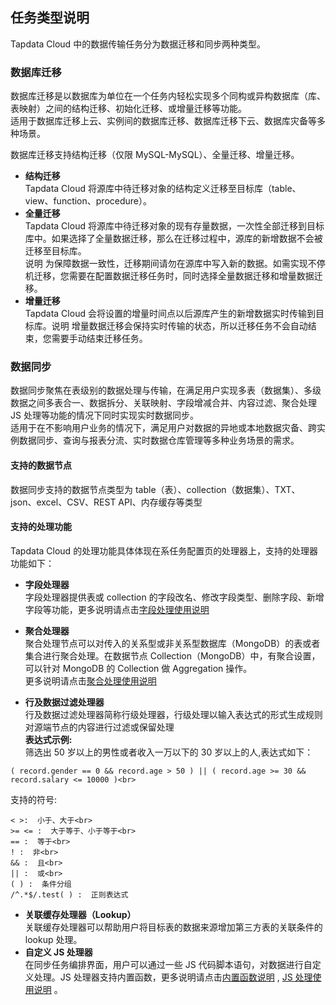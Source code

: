 ## **任务类型说明**

Tapdata Cloud 中的数据传输任务分为数据迁移和同步两种类型。<br>

### **数据库迁移**

数据库迁移是以数据库为单位在一个任务内轻松实现多个同构或异构数据库（库、表映射）之间的结构迁移、初始化迁移、或增量迁移等功能。<br>
适用于数据库迁移上云、实例间的数据库迁移、数据库迁移下云、数据库灾备等多种场景。<br>

数据库迁移支持结构迁移（仅限 MySQL-MySQL）、全量迁移、增量迁移。<br>

- **结构迁移**<br>
  Tapdata Cloud 将源库中待迁移对象的结构定义迁移至目标库（table、view、function、procedure）。<br>
- **全量迁移**<br>
  Tapdata Cloud 将源库中待迁移对象的现有存量数据，一次性全部迁移到目标库中。如果选择了全量数据迁移，那么在迁移过程中，源库的新增数据不会被迁移至目标库。<br>
  说明 为保障数据一致性，迁移期间请勿在源库中写入新的数据。如需实现不停机迁移，您需要在配置数据迁移任务时，同时选择全量数据迁移和增量数据迁移。 <br>
- **增量迁移**<br>
  Tapdata Cloud 会将设置的增量时间点以后源库产生的新增数据实时传输到目标库。说明 增量数据迁移会保持实时传输的状态，所以迁移任务不会自动结束，您需要手动结束迁移任务。<br>

### **数据同步**

数据同步聚焦在表级别的数据处理与传输，在满足用户实现多表（数据集）、多级数据之间多表合一、数据拆分、关联映射、字段增减合并、内容过滤、聚合处理 JS 处理等功能的情况下同时实现实时数据同步。<br>
适用于在不影响用户业务的情况下，满足用户对数据的异地或本地数据灾备、跨实例数据同步、查询与报表分流、实时数据仓库管理等多种业务场景的需求。<br>

#### **支持的数据节点**

数据同步支持的数据节点类型为 table（表）、collection（数据集）、TXT、json、excel、CSV、REST API、内存缓存等类型<br>

#### **支持的处理功能**

Tapdata Cloud 的处理功能具体体现在系任务配置页的处理器上，支持的处理器功能如下：<br>

- **字段处理器**<br>
  字段处理器提供表或 collection 的字段改名、修改字段类型、删除字段、新增字段等功能，更多说明请点击[字段处理使用说明](https://docs.tapdata.net/data-replication/processor/field)

- **聚合处理器**<br>
  聚合处理节点可以对传入的关系型或非关系型数据库（MongoDB）的表或者集合进行聚合处理。在数据节点 Collection（MongoDB）中，有聚合设置，可以针对 MongoDB 的 Collection 做 Aggregation 操作。<br>
  更多说明请点击[聚合处理使用说明](https://docs.tapdata.net/data-replication/processor/aggregate)

- **行及数据过滤处理器**<br>
  行及数据过滤处理器简称行级处理器，行级处理以输入表达式的形式生成规则对源端节点的内容进行过滤或保留处理<br>
  **表达式示例:**<br>
  筛选出 50 岁以上的男性或者收入一万以下的 30 岁以上的人,表达式如下：

```
( record.gender == 0 && record.age > 50 ) || ( record.age >= 30 && record.salary <= 10000 )<br>
```

支持的符号:<br>

```
< >:  小于、大于<br>
>= <= :  大于等于、小于等于<br>
== :  等于<br>
! :  非<br>
&& :  且<br>
|| :  或<br>
( ) :  条件分组
/^.*$/.test( ) :  正则表达式
```

- **关联缓存处理器（Lookup）**<br>
  关联缓存处理器可以帮助用户将目标表的数据来源增加第三方表的关联条件的 lookup 处理。<br>
- **自定义 JS 处理器**<br>
  在同步任务编排界面，用户可以通过一些 JS 代码脚本语句，对数据进行自定义处理。JS 处理器支持内置函数，更多说明请点击[内置函数说明](https://docs.tapdata.net/data-replication/script/javascript) , [JS 处理使用说明](https://docs.tapdata.net/data-replication/script) 。<br>
